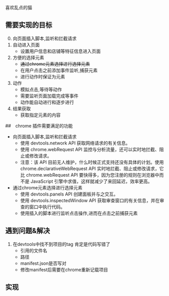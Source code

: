 喜欢乱点的猫
## 需要实现的目标

0. 向页面插入脚本,监听和拦截请求
1. 自动进入页面
    - 设置用户信息和店铺等特征信息进入页面
2. 方便的选择元素
    - <del>通过chrome元素选择进行选择元素</del>
    - 在用户点击之前添加事件监听,捕获元素
    - 进行动作时保证为元素
3. 动作
    - 模拟点击,等待等动作
    - 需要监听页面加载完成等事件
    - 动作能自动进行和逐步进行
4. 结果获取
    - 获取指定元素的内容

##　chrome 插件需要满足的功能
- 向页面插入脚本,监听和拦截请求
    - 使用 devtools.network API 获取网络请求的有关信息。
    - 使用 chrome.webRequest API 监控与分析流量，还可以实时地拦截、阻止或修改请求。
    - 注意：该 API 目前无人维护，什么时候正式支持还没有具体的计划。使用 chrome.declarativeWebRequest API 实时地拦截、阻止或修改请求，它比 chrome.webRequest API 要快得多，因为您注册的规则在浏览器中而不是 JavaScript 引擎中求值，这样就减少了来回延迟，效率更高。
- 通过chrome元素选择进行选择元素
    - 使用 devtools.panels API 创建面板并与之交互。
    - 使用 devtools.inspectedWindow API 获取审查窗口的有关信息，并在审查的窗口中执行代码。
    - 使用插入的脚本进行监听点击操作,进而在点击之前捕获元素


## 遇到问题&解决

1. 在devtools中找不到项目的tag
肯定是代码写错了
    - 引用的文件名
    - 路径
    - manifest.json是否写对
    - 修改manifest后需要在chrome重新记载项目

## 实现

